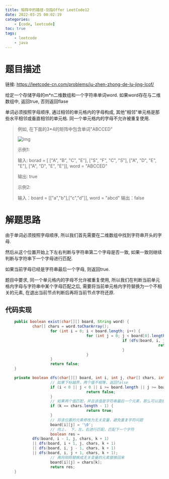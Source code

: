 ```yaml
---
title: 矩阵中的路径-剑指Offer LeetCode12
date: 2022-03-25 00:02:19
categories: 
	- [code, leetcode]
toc: true
tags: 
	- leetcode
	- java
---
```


# 题目描述

链接: https://leetcode-cn.com/problems/ju-zhen-zhong-de-lu-jing-lcof/

给定一个存储字母的m*n二维数组和一个字符串单词word. 如果word存在与二维数组中, 返回true, 否则返回flase

单词必须按照字母顺序, 通过相邻的单元格内的字母构成, 其他"相邻"单元格是那些水平相邻或垂直相邻的单元格. 同一个单元格内的字母不允许被重复使用.

> 例如, 在下面的3*4的矩阵中包含单词"ABCCED"
>
> ![img](https://assets.leetcode.com/uploads/2020/11/04/word2.jpg)
>
> 示例1:
>
> 输入: borad = [ ["A", "B", "C", "E"], ["S", "F", "C", "S"], ["A", "D", "E", "E"], ["A", "D", "E", "E"]], word = "ABCCED"
>
> 输出: true
>
> 示例2:
>
> 输入：board = [["a","b"],["c","d"]], word = "abcd"
> 		输出：false

<!--more-->

# 解题思路

由于单词必须按照字母顺序, 所以我们首先需要在二维数组中找到字符串开头的字母.

然后从这个位置开始上下左右判断与字符串第二个字母是否一致, 如果一致则继续判断与字符串下一个字母进行匹配.

如果当前字母已经是字符串最后一个字母, 则返回true.

题目中要求, 同一个单元格内的字母不允许被重复使用, 所以我们在判断当前单元格内字母与字符串中某个字母匹配之后, 需要将当前单元格内字符替换为一个不相关的元素, 在退出当前节点判断后再将当前节点字符还原.

## 代码实现

```java
	public boolean exist(char[][] board, String word) {
    		char[] chars = word.toCharArray();
		    		for (int i = 0; i < board.length; i++) {
    					    		for (int j = 0; j < board[0].length; j++) {
    		    						    		if (dfs(board, i, j, chars, 0)) {
    		    		    							    		return true;
    		    						    		}
			    		    		}
		    		}
    				return false;
	}

	private boolean dfs(char[][] board, int i, int j, char[] chars, int k) {
		    		// 如果下标越界，两个值不相等，返回false
    				if (i < 0 || j < 0 || i >= board.length || j >= board[0].length || board[i][j] != chars[k]) {
			    		    		return false;
    				}
    				// 如果两个值匹配，并且该值是字符串最后一个元素，那么可以直接返回true，因为已经判断完了
    				if (k == chars.length - 1) {
    		    					return true;
    				}
		    		// 将该位置的元素修改为无关变量，避免重复字符问题
    				board[i][j] = '\0';
		    		// 向上， 下，左，右进行匹配，匹配下一个字符
    				boolean res = 
    		dfs(board, i - 1, j, chars, k + 1) 
    		|| dfs(board, i + 1, j, chars, k + 1) 
    		|| dfs(board, i, j - 1, chars, k + 1) 
    		|| dfs(board, i, j + 1, chars, k + 1);
    				// 再将刚刚替换成无关变量的元素替换回来
		    		board[i][j] = chars[k];
    				return res;
	}
```

